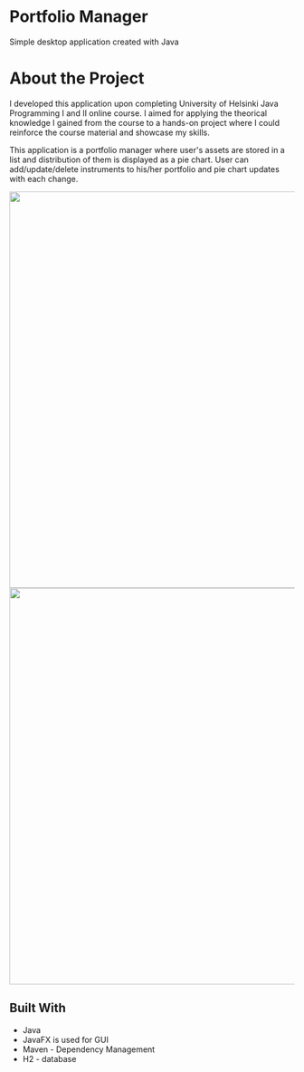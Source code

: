 # Portfolio Manager
Simple desktop application created with Java

# About the Project
I developed this application upon completing University of Helsinki Java Programming I and II online course. I aimed for applying 
the theorical knowledge I gained from the course to a hands-on project where I could reinforce the course material and showcase my skills.

This application is a portfolio manager where user's assets are stored in a list and distribution of them is displayed as a pie chart. 
User can add/update/delete instruments to his/her portfolio and pie chart updates with each change.

<img src="https://user-images.githubusercontent.com/93772280/149992129-f2a57540-c9e4-44f0-8f30-12b7c1f1c747.PNG" width="700">

<img src="https://user-images.githubusercontent.com/93772280/149992212-f72d50ac-8d24-4c95-91fb-f2a771c1cdc5.PNG" width="700">


## Built With
<ul>
  <li>Java</li>
  <li>JavaFX is used for GUI</li>
  <li>Maven - Dependency Management</li>
  <li>H2 - database</li>
</ul>

